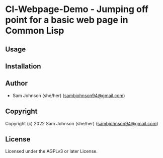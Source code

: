 # Cl-Webpage-Demo - Jumping off point for a basic web page in Common Lisp

## Usage

## Installation

## Author

* Sam Johnson (she/her) (sambjohnson94@gmail.com)

## Copyright

Copyright (c) 2022 Sam Johnson (she/her) (sambjohnson94@gmail.com)

## License

Licensed under the AGPLv3 or later License.
